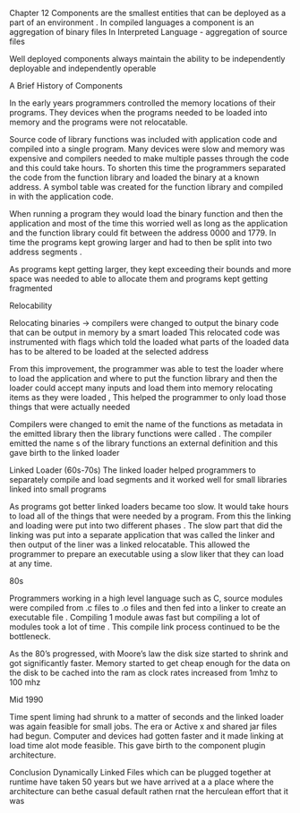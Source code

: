 Chapter 12
Components are the smallest entities that can be deployed as a part of an environment .
In compiled languages a component is an aggregation of binary files
In Interpreted Language - aggregation of source files

Well deployed components always maintain the ability to be independently deployable and independently operable

A Brief History of Components

In the early years programmers controlled the memory locations of their programs. They devices when the programs needed to be loaded into memory and the programs were not relocatable.

Source code of library functions was included with application code and compiled into a single program. Many devices were slow and memory was expensive and compilers needed to make multiple passes through the code and this could take hours. To shorten this time the programmers separated the code from the function library and loaded the binary at a known address. A symbol table was created for the function library and compiled in with the application code.

When running a program they would load the binary function and then the application and most of the time this worried well as long as the application and the function library could fit between the address 0000 and 1779. In time the programs kept growing larger and had to then be split into two address segments .

As programs kept getting larger, they kept exceeding their bounds and more space was needed to able to allocate them and programs kept getting fragmented

Relocability

Relocating binaries -> compilers were changed to output the binary code that can be output in memory by a smart loaded
This relocated code was instrumented with flags which told the loaded what parts of the loaded data has to be altered to be loaded at the selected address

From this improvement, the programmer was able to test the loader where to load the application and where to put the function library and then the loader could accept many inputs and load them into memory relocating items as they were loaded , This helped the programmer to only load those things that were actually needed

Compilers were changed to emit the name of the functions as metadata in the emitted library then the library functions were called .
The compiler emitted the name s of the library functions an external definition and this gave birth to the linked loader

Linked Loader (60s-70s)
The linked loader helped programmers to separately compile and load segments and it worked well for small libraries linked into small programs

As programs got better linked loaders became too slow. It would take hours to load all of the things that were needed by a program. From this the linking and loading were put into two different phases . The slow part that did the linking was put into a separate application that was called the linker and then output of the liner was a linked relocatable. This allowed the programmer to prepare an executable using a slow liker that they can load at any time.

80s

Programmers working in a high level language such as C, source modules were compiled from .c files to .o files and then fed into a linker to create an executable file . Compiling 1 module awas fast but compiling a lot of modules took a lot of time . This compile link process continued to be the bottleneck.

As the 80’s progressed, with Moore’s law the disk size started to shrink and got significantly faster. Memory started to get cheap enough for the data on the disk to be cached into the ram as clock rates increased from 1mhz to 100 mhz

Mid 1990

Time spent liming had shrunk to a matter of seconds and the linked loader was again feasible for small jobs.
The era or Active x and shared jar files had begun. Computer and devices had gotten faster and it made linking at load time alot mode feasible. This gave birth to the component plugin architecture.

Conclusion
Dynamically Linked Files which can be plugged together at runtime have taken 50 years but we have arrived at a a place where the architecture can bethe casual default rathen rnat the herculean effort that it was
